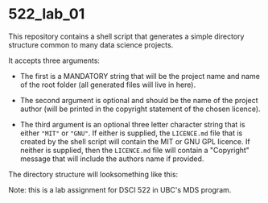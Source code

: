 # 522_lab_01

This repository contains a shell script that generates a simple directory
structure common to many data science projects.

It accepts three arguments:

* The first is a MANDATORY string that will be the
project name and name of the root folder (all generated files will live in here).

* The second argument is optional and should be the name of the project author
(will be printed in the copyright statement of the chosen licence).

* The third argument is an optional three letter character string that is
either `"MIT"` or `"GNU"`. If either is supplied, the `LICENCE.md` file that
is created by the shell script will contain the MIT or GNU GPL licence. If
neither is supplied, then the `LICENCE.md` file will contain a "Copyright"
message that will include the authors name if provided.

The directory structure will looksomething like this:



Note: this is a lab assignment for DSCI 522 in UBC's MDS program.
